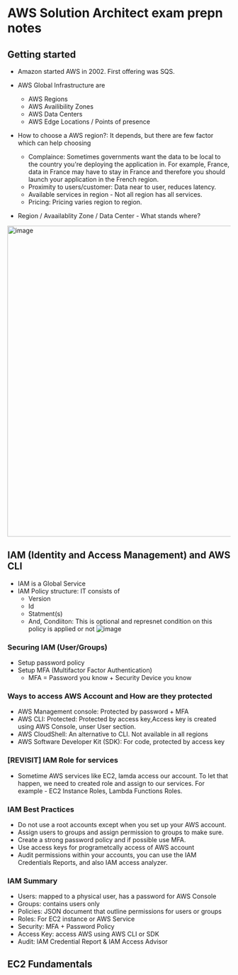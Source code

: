 # AWS Solution Architect exam prepn notes

## Getting started

- Amazon started AWS in 2002. First offering was SQS.
- AWS Global Infrastructure are
  - AWS Regions
  - AWS Availibility Zones
  - AWS Data Centers
  - AWS Edge Locations / Points of presence

- How to choose a AWS region?: It depends, but there are few factor which can help choosing
  - Complaince: Sometimes governments want the data to be local to the country you're deploying the application in. For example, France, data in France may     have to stay in France and therefore you should launch your application in the French region.
  - Proximity to users/customer: Data near to user, reduces latency.
  - Available services in region - Not all region has all services.
  - Pricing: Pricing varies region to region.

- Region / Avaailablity Zone / Data Center - What stands where?
 <img width="700" alt="image" align = "center" src="https://user-images.githubusercontent.com/22455492/178155498-34545b34-8908-4a7a-986d-4790308590b6.png">


## IAM (Identity and Access Management) and AWS CLI

- IAM is a Global Service
- IAM Policy structure: IT consists of
  - Version
  - Id
  - Statment(s)
  - And, Condiiton: This is optional and represnet condition on this policy is applied or not
    ![image](https://user-images.githubusercontent.com/22455492/178217419-ddadf419-05d7-4329-983f-528dd5dca89d.png)
    
### Securing IAM (User/Groups) 
  - Setup password policy
  - Setup MFA (Multifactor Factor Authentication)
    - MFA = Password you know + Security Device you know
    
### Ways to access AWS Account and How are they protected
  - AWS Management console: Protected by password + MFA
  - AWS CLI: Protected: Protected by access key,Access key is created using AWS Console, unser User section.
  - AWS CloudShell: An alternative to CLI. Not available in all regions
  - AWS Software Developer Kit (SDK): For code, protected by access key

### [REVISIT] IAM Role for services
  - Sometime AWS services like EC2, lamda access our account. To let that happen, we need to created role and assign to our services. For example - EC2 Instance Roles, Lambda Functions Roles.

### IAM Best Practices
  - Do not use a root accounts except when you set up your AWS account.
  - Assign users to groups and assign permission to groups to make sure.
  - Create a strong password policy and if possible use MFA.
  - Use access keys for programetcally access of AWS account
  - Audit permissions within your accounts, you can use the IAM Credentials Reports, and also IAM access analyzer.

### IAM Summary
  - Users: mapped to a physical user, has a password for AWS Console
  - Groups: contains users only
  - Policies: JSON document that outline permissions for users or groups
  - Roles: For EC2 instance or AWS Service
  - Security: MFA + Password Policy
  - Access Key: access AWS using AWS CLI or SDK
  - Audit: IAM Credential Report & IAM Access Advisor 

## EC2 Fundamentals
